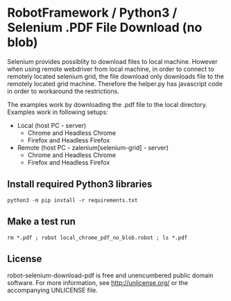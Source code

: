 # RobotFramework / Python3 / Selenium .PDF File Download (no blob)
Selenium provides possiblity to download files to local machine. However when using remote webdriver from local machine, in order to connect to remotely located selenium grid, the file download only downloads file to the remotely located grid machine. Therefore the helper.py has javascript code in order to workaround the restrictions.

The examples work by downloading the .pdf file to the local directory.
Examples work in following setups:
  - Local (host PC - server)
    - Chrome and Headless Chrome
    - Firefox and Headless Firefox
  - Remote (host PC - zalenium[selenium-grid] - server)
    - Chrome and Headless Chrome
    - Firefox and Headless Firefox

## Install required Python3 libraries
```
python3 -m pip install -r requirements.txt
```

## Make a test run
```
rm *.pdf ; robot local_chrome_pdf_no_blob.robot ; ls *.pdf
```


License
-------

robot-selenium-download-pdf is free and unencumbered public domain software. For more
information, see <http://unlicense.org/> or the accompanying UNLICENSE file.
